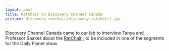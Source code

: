```yaml
---
layout: post
title: Ratchair on Discovery Channel Canada
picture: discovery_ratchair/discovery_ratchair1.jpg
---
```


Discovery Channel Canada came to our lab to interview Tanya and Professor Saakes about the [RatChair](/projects/ratchair) , to be included in one of the segments for the Daily Planet show.
